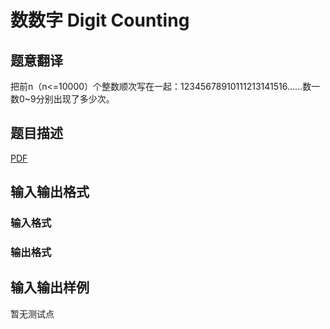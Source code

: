# 数数字 Digit Counting

## 题意翻译

把前n（n<=10000）个整数顺次写在一起：12345678910111213141516……数一数0~9分别出现了多少次。

## 题目描述

[problemUrl]: https://uva.onlinejudge.org/index.php?option=com_onlinejudge&Itemid=8&category=247&page=show_problem&problem=3666

[PDF](https://uva.onlinejudge.org/external/12/p1225.pdf)

## 输入输出格式

### 输入格式

### 输出格式

## 输入输出样例

暂无测试点


